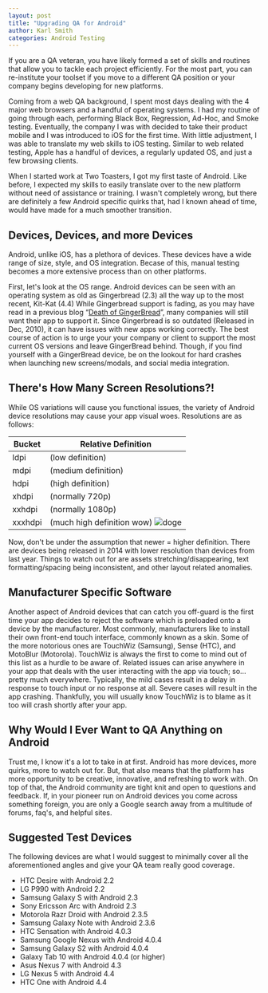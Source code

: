 ```yaml
---
layout: post
title: "Upgrading QA for Android"
author: Karl Smith
categories: Android Testing
---
```


If you are a QA veteran, you have likely formed a set of skills and routines that allow you to tackle each project efficiently.  For the most part, you can re-institute your toolset if you move to a different QA position or your company begins developing for new platforms.  

Coming from a web QA background, I spent most days dealing with the 4 major web browsers and a handful of operating systems.  I had my routine of going through each, performing Black Box, Regression, Ad-Hoc, and Smoke testing.  Eventually, the company I was with decided to take their product mobile and I was introduced to iOS for the first time.  With little adjustment, I was able to translate my web skills to iOS testing.<!--more-->  Similar to web related testing, Apple has a handful of devices, a regularly updated OS, and just a few browsing clients.

When I started work at Two Toasters, I got my first taste of Android.  Like before, I expected my skills to easily translate over to the new platform without need of assistance or training.  I wasn't completely wrong, but there are definitely a few Android specific quirks that, had I known ahead of time, would have made for a much smoother transition.

## Devices, Devices, and more Devices

Android, unlike iOS, has a plethora of devices.  These devices have a wide range of size, style, and OS integration.  Becase of this, manual testing becomes a more extensive process than on other platforms.  

First, let's look at the OS range.  Android devices can be seen with an operating system as old as Gingerbread (2.3) all the way up to the most recent, Kit-Kat (4.4)  While Gingerbread support is fading, as you may have read in a previous blog “[Death of GingerBread](/2014/03/04/death_of_gb)”, many companies will still want their app to support it.  Since Gingerbread is so outdated (Released in Dec, 2010), it can have issues with new apps working correctly. The best course of action is to urge your your company or client to support the most current OS versions and leave GingerBread behind.  Though, if you find yourself with a GingerBread device, be on the lookout for hard crashes when launching new screens/modals, and social media integration.  

## There's How Many Screen Resolutions?!
While OS variations will cause you functional issues, the variety of Android device resolutions may cause your app visual woes. Resolutions are as follows:

Bucket | Relative Definition 
--- | --- |
ldpi | (low definition)
mdpi | (medium definition)
hdpi | (high definition)
xhdpi | (normally 720p)
xxhdpi | (normally 1080p)
xxxhdpi | (much high definition wow) ![doge](http://fc09.deviantart.net/fs71/f/2013/244/f/7/meme_doge_icon_by_euamodeus-d6kngqa.png)

Now, don't be under the assumption that newer = higher definition.  There are devices being released in 2014 with lower resolution than devices from last year.  Things to watch out for are assets stretching/disappearing, text formatting/spacing being inconsistent, and other layout related anomalies. 

## Manufacturer Specific Software

Another aspect of Android devices that can catch you off-guard is the first time your app decides to reject the software which is preloaded onto a device by the manufacturer.  Most commonly, manufacturers like to install their own front-end touch interface, commonly known as a skin.  Some of the more notorious ones are TouchWiz (Samsung), Sense (HTC), and MotoBlur (Motorola).  TouchWiz is always the first to come to mind out of this list as a hurdle to be aware of.  Related issues can arise anywhere in your app that deals with the user interacting with the app via touch; so…pretty much everywhere.  Typically, the mild cases result in a delay in response to touch input or no response at all.  Severe cases will result in the app crashing.  Thankfully, you will usually know TouchWiz is to blame as it too will crash shortly after your app.

## Why Would I Ever Want to QA Anything on Android

Trust me, I know it's a lot to take in at first.  Android has more devices, more quirks, more to watch out for.  But, that also means that the platform has more opportunity to be creative, innovative, and refreshing to work with.  On top of that, the Android community are tight knit and open to questions and feedback.  If, in your pioneer run on Android devices you come across something foreign, you are only a Google search away from a multitude of forums, faq's, and helpful sites.

## Suggested Test Devices

The following devices are what I would suggest to minimally cover all the aforementioned angles and give your QA team really good coverage.

* HTC Desire with Android 2.2
* LG P990 with Android 2.2
* Samsung Galaxy S with Android 2.3
* Sony Ericsson Arc with Android 2.3
* Motorola Razr Droid with Android 2.3.5
* Samsung Galaxy Note with Android 2.3.6
* HTC Sensation with Android 4.0.3
* Samsung Google Nexus with Android 4.0.4
* Samsung Galaxy S2 with Android 4.0.4
* Galaxy Tab 10 with Android 4.0.4 (or higher)
* Asus Nexus 7 with Android 4.3
* LG Nexus 5 with Android 4.4
* HTC One with Android 4.4

